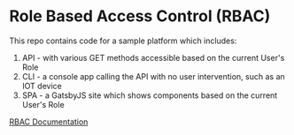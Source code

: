 # Role Based Access Control (RBAC)
This repo contains code for a sample platform which includes:
1. API - with various GET methods accessible based on the current User's Role
1. CLI - a console app calling the API with no user intervention, such as an IOT device
1. SPA - a GatsbyJS site which shows components based on the current User's Role

[RBAC Documentation](https://www.mcgurkin.net/posts/sec-app-roles/)
